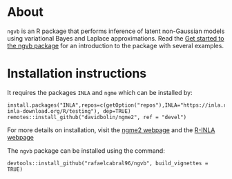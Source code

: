 
# About

`ngvb` is an R package that performs inference of latent non-Gaussian models using variational Bayes and Laplace approximations. Read the  [Get started to the ngvb package](https://rafaelcabral96.github.io/ngvb/articles/ngvb.html) for an introduction to the package with several examples.

# Installation instructions

It requires the packages `INLA` and `ngme` which can be installed by:

```
install.packages("INLA",repos=c(getOption("repos"),INLA="https://inla.r-inla-download.org/R/testing"), dep=TRUE)
remotes::install_github("davidbolin/ngme2", ref = "devel")
```

For more details on installation, visit the [ngme2 webpage](https://davidbolin.github.io/ngme2/) and the [R-INLA webpage](https://www.r-inla.org/)

The `ngvb` package can be installed using the command:

```
devtools::install_github("rafaelcabral96/ngvb", build_vignettes = TRUE)
```
